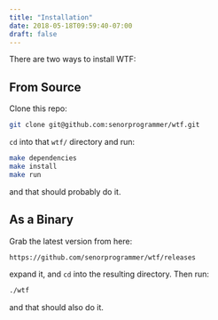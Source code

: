 ```yaml
---
title: "Installation"
date: 2018-05-18T09:59:40-07:00
draft: false
---
```


There are two ways to install WTF:

## From Source

Clone this repo:

```bash
git clone git@github.com:senorprogrammer/wtf.git
```

`cd` into that `wtf/` directory and run:

```bash
make dependencies
make install
make run
```

and that should probably do it.

## As a Binary

Grab the latest version from here:

```bash
https://github.com/senorprogrammer/wtf/releases
```

expand it, and `cd` into the resulting directory. Then run:

```bash
./wtf
```

and that should also do it.

